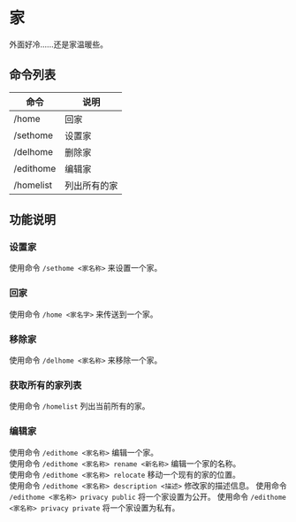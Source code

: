 # 家

外面好冷......还是家温暖些。

## 命令列表

| 命令        | 说明     |
|-----------|--------|
| /home     | 回家     |
| /sethome  | 设置家    |
| /delhome  | 删除家    |
| /edithome | 编辑家    |
| /homelist | 列出所有的家 |

## 功能说明

### 设置家

使用命令 `/sethome <家名称>` 来设置一个家。

### 回家

使用命令 `/home <家名字>` 来传送到一个家。

### 移除家

使用命令 `/delhome <家名称>` 来移除一个家。

### 获取所有的家列表

使用命令 `/homelist` 列出当前所有的家。

### 编辑家

使用命令 `/edithome <家名称>` 编辑一个家。  
使用命令 `/edithome <家名称> rename <新名称>` 编辑一个家的名称。  
使用命令 `/edithome <家名称> relocate` 移动一个现有的家的位置。  
使用命令 `/edithome <家名称> description <描述>` 修改家的描述信息。
使用命令 `/edithome <家名称> privacy public` 将一个家设置为公开。
使用命令 `/edithome <家名称> privacy private` 将一个家设置为私有。
